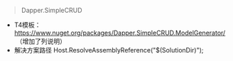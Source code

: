 > Dapper.SimpleCRUD
- T4模板：https://www.nuget.org/packages/Dapper.SimpleCRUD.ModelGenerator/  （增加了列说明）
- 解决方案路径 Host.ResolveAssemblyReference("$(SolutionDir)");
